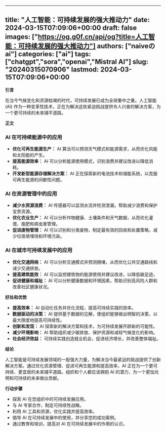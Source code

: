 
---
title: "人工智能：可持续发展的强大推动力"
date: 2024-03-15T07:09:06+00:00
draft: false
images: ["https://og.g0f.cn/api/og?title=人工智能：可持续发展的强大推动力"]
authors: ["naiveのai"]
categories: ["ai"]
tags: ["chatgpt","sora","openai","Mistral AI"]
slug: "20240315070906"
lastmod: 2024-03-15T07:09:06+00:00
---
**引言**

在当今气候变化和资源枯竭的时代，可持续发展已成为全球重中之重。人工智能 (AI) 作为一种变革性技术，正在为解决这些紧迫挑战提供令人兴奋的解决方案，为一个更可持续的未来铺平道路。

**正文**

### AI 在可持续能源中的应用

* **优化可再生能源生产：** AI 算法可以预测天气模式和能源需求，从而优化风能和太阳能的产生。
* **提高能源效率：** AI 可以分析能源使用模式，识别浪费并建议改进以降低消耗。
* **开发新型能源存储解决方案：** AI 正在探索新的电池技术和储能系统，以克服可再生能源的间歇性问题。

### AI 在资源管理中的应用

* **减少水资源浪费：** AI 传感器可以监测水流并检测泄漏，帮助减少浪费和保护宝贵资源。
* **优化农业生产：** AI 可以分析作物健康、土壤条件和天气数据，从而优化灌溉、施肥和病虫害管理。
* **促进废物管理：** AI 可以识别和分类废物，制定最有效的回收和处置策略，减少垃圾填埋场和环境污染。

### AI 在城市可持续发展中的应用

* **优化交通网络：** AI 可以分析交通模式并预测拥堵，从而优化公共交通路线和减少交通排放。
* **提高建筑能效：** AI 可以监控建筑物的能源使用并建议改进，以降低碳足迹。
* **促进健康和福祉：** AI 可以分析健康数据和环境因素，帮助识别高风险人群和改善社区健康状况。

**好处和优势**

* **提高效率：** AI 自动化任务并优化流程，提高可持续实践的效率。
* **数据驱动的决策：** AI 提供基于数据的见解，使组织能够做出明智的决策，以最大限度地提高可持续性。
* **创新和发现：** AI 探索新的解决方案和技术，为可持续发展开辟新的可能性。
* **减少环境影响：** AI 帮助组织减少碳排放、保护资源和减轻气候变化的影响。
* **社会经济效益：** 可持续实践创造就业机会，促进经济增长，并改善整体福祉。

**结论**

人工智能是可持续发展领域的一股强大力量，为解决当今最紧迫的挑战提供了创新解决方案。通过优化资源管理、促进可再生能源和提高效率，AI 正在为一个更可持续、更宜居的未来铺平道路。组织和个人都应该拥抱 AI 的潜力，为一个更加光明和可持续的未来做出贡献。

**行动步骤**

* 探索 AI 在您组织中的可持续发展应用。
* 与 AI 专家合作，制定可持续性战略。
* 利用 AI 工具和资源，优化实践并提高效率。
* 倡导 AI 在可持续发展中的使用，并分享您的成功案例。
* 通过教育和培训，提高对 AI 在可持续发展中的作用的认识。
